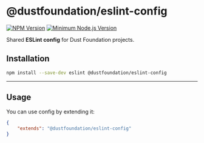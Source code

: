 # @dustfoundation/eslint-config

[![NPM Version](https://badgen.net/npm/v/@dustfoundation/eslint-config)](https://npmjs.com/package/@dustfoundation/eslint-config)
[![Minimum Node.js Version](https://badgen.net/npm/node/@dustfoundation/eslint-config)](https://npmjs.com/package/@dustfoundation/eslint-config)

Shared **ESLint config** for Dust Foundation projects.

## Installation

```sh
npm install --save-dev eslint @dustfoundation/eslint-config
```

---

## Usage

You can use config by extending it:

```json
{
	"extends": "@dustfoundation/eslint-config"
}
```
